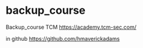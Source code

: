 # backup_course
Backup_course
TCM
https://academy.tcm-sec.com/

in github
https://github.com/hmaverickadams
